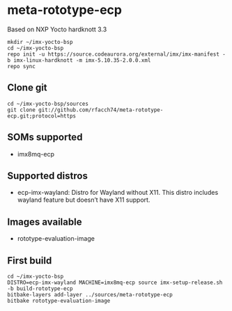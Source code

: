 meta-rototype-ecp
================

Based on NXP Yocto hardknott 3.3 


```
mkdir ~/imx-yocto-bsp
cd ~/imx-yocto-bsp
repo init -u https://source.codeaurora.org/external/imx/imx-manifest -b imx-linux-hardknott -m imx-5.10.35-2.0.0.xml
repo sync
```

Clone git
--------------

```
cd ~/imx-yocto-bsp/sources
git clone git://github.com/rfacch74/meta-rototype-ecp.git;protocol=https
```


SOMs supported
--------------

- imx8mq-ecp

Supported distros
-----------------

- ecp-imx-wayland: Distro for Wayland without X11. This distro includes wayland feature but doesn’t have X11 support.


Images available
----------------

- rototype-evaluation-image

First build
-----------

```
cd ~/imx-yocto-bsp
DISTRO=ecp-imx-wayland MACHINE=imx8mq-ecp source imx-setup-release.sh -b build-rototype-ecp
bitbake-layers add-layer ../sources/meta-rototype-ecp
bitbake rototype-evaluation-image
```
